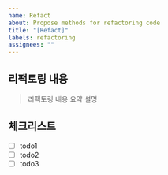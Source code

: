 ```yaml
---
name: Refact
about: Propose methods for refactoring code
title: "[Refact]"
labels: refactoring
assignees: ""
---
```


## 리팩토링 내용

> 리팩토링 내용 요약 설명

## 체크리스트

- [ ] todo1
- [ ] todo2
- [ ] todo3
